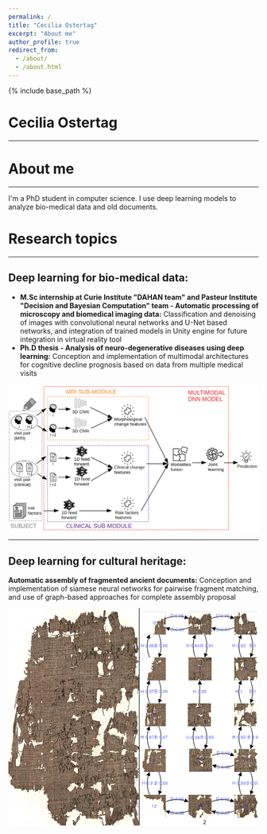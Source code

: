 ```yaml
---
permalink: /
title: "Cecilia Ostertag"
excerpt: "About me"
author_profile: true
redirect_from: 
  - /about/
  - /about.html
---
```

{% include base_path %}

# Cecilia Ostertag
---

# About me
---
I'm a PhD student in computer science. I use deep learning models to analyze bio-medical data and old documents.

# Research topics
---
## Deep learning for bio-medical data:
- **M.Sc internship at Curie Institute "DAHAN team" and Pasteur Institute "Decision and Bayesian Computation" team - Automatic processing of microscopy and biomedical imaging data:** Classification and denoising of images with convolutional neural networks and U-Net based networks, and integration of trained models in Unity engine for future integration in virtual reality tool
- **Ph.D thesis - Analysis of neuro-degenerative diseases using deep learning:** Conception and implementation of multimodal architectures for cognitive decline prognosis based on data from multiple medical visits 

![Model workflow](https://github.com/CeciliaOstertag/ceciliaostertag.github.io/blob/master/images/workflow_multimodal.png)

---
## Deep learning for cultural heritage:
**Automatic assembly of fragmented ancient documents:** Conception and implementation of siamese neural networks for pairwise fragment matching, and use of graph-based approaches for complete assembly proposal

![Reconstruction example](https://github.com/CeciliaOstertag/ceciliaostertag.github.io/blob/master/images/recon_bien2.png)
